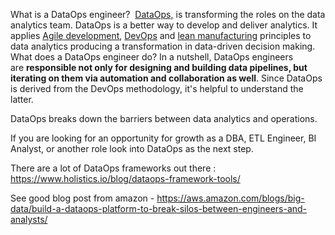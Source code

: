 What is a DataOps engineer?
 [DataOps,](https://en.wikipedia.org/wiki/Dataops) is transforming the roles on the data analytics team. DataOps is a better way to develop and deliver analytics. It applies [Agile development](http://bit.ly/2liSxhk), [DevOps](http://bit.ly/2mrb39b) and [lean manufacturing](http://bit.ly/2mgd8lh) principles to data analytics producing a transformation in data-driven decision making.
 
What does a DataOps engineer do? In a nutshell, DataOps engineers are **responsible not only for designing and building data pipelines, but iterating on them via automation and collaboration as well**. Since DataOps is derived from the DevOps methodology, it's helpful to understand the latter.

DataOps breaks down the barriers between data analytics and operations.

If you are looking for an opportunity for growth as a DBA, ETL Engineer, BI Analyst, or another role look into DataOps as the next step.

There are a lot of DataOps frameworks out there : https://www.holistics.io/blog/dataops-framework-tools/

See good blog post from amazon - https://aws.amazon.com/blogs/big-data/build-a-dataops-platform-to-break-silos-between-engineers-and-analysts/